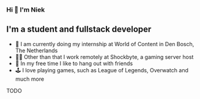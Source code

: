 ### Hi 👋 I'm Niek

## I'm a student and fullstack developer

- 🏫 I am currently doing my internship at World of Content in Den Bosch, The Netherlands
- 👷‍♂️ Other than that I work remotely at Shockbyte, a gaming server host
- 🍺 In my free time I like to hang out with friends
- 🕹 I love playing games, such as League of Legends, Overwatch and much more

TODO
